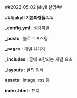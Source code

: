##2022_05_02 jekyll 설명##

###**jakyll 기본파일들**###

**_config.yml** : 설장파일

**_posts** : 블로그 포스팅

**_pages** : 개별 페이지

**_includes** : 글에 포함되는 개별 요소

**_layouts** : 글의 양식

**assets** : image, css 등

**index.html** : 표지

